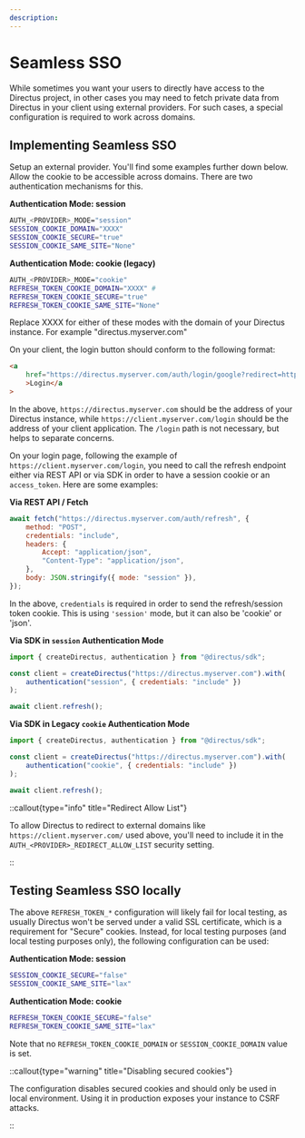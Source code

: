 ```yaml
---
description:
---
```


# Seamless SSO

While sometimes you want your users to directly have access to the Directus project, in other cases you may need to
fetch private data from Directus in your client using external providers. For such cases, a special configuration is
required to work across domains.

## Implementing Seamless SSO

Setup an external provider. You'll find some examples further down below. Allow the cookie to be accessible across domains. There are two authentication mechanisms for this.

**Authentication Mode: session**

```sh
AUTH_<PROVIDER>_MODE="session"
SESSION_COOKIE_DOMAIN="XXXX"
SESSION_COOKIE_SECURE="true"
SESSION_COOKIE_SAME_SITE="None"
```

**Authentication Mode: cookie (legacy)**

```sh
AUTH_<PROVIDER>_MODE="cookie"
REFRESH_TOKEN_COOKIE_DOMAIN="XXXX" #
REFRESH_TOKEN_COOKIE_SECURE="true"
REFRESH_TOKEN_COOKIE_SAME_SITE="None"
```

Replace XXXX for either of these modes with the domain of your Directus instance. For example "directus.myserver.com"

On your client, the login button should conform to the following format:

```html
<a
	href="https://directus.myserver.com/auth/login/google?redirect=https://client.myserver.com/login"
	>Login</a
>
```

In the above, `https://directus.myserver.com` should be the address of your Directus instance, while `https://client.myserver.com/login` should be the address of your client application. The `/login` path is not necessary, but helps to separate concerns.

On your login page, following the example of `https://client.myserver.com/login`, you need to call the refresh
endpoint either via REST API or via SDK in order to have a session cookie or an `access_token`. Here are some
examples:

**Via REST API / Fetch**

```js
await fetch("https://directus.myserver.com/auth/refresh", {
	method: "POST",
	credentials: "include",
	headers: {
		Accept: "application/json",
		"Content-Type": "application/json",
	},
	body: JSON.stringify({ mode: "session" }),
});
```

In the above, `credentials` is required in order to send the refresh/session token cookie. This is using `'session'` mode, but it can also be 'cookie' or 'json'.

**Via SDK in `session` Authentication Mode**

```js
import { createDirectus, authentication } from "@directus/sdk";

const client = createDirectus("https://directus.myserver.com").with(
	authentication("session", { credentials: "include" })
);

await client.refresh();
```

**Via SDK in Legacy `cookie` Authentication Mode**

```js
import { createDirectus, authentication } from "@directus/sdk";

const client = createDirectus("https://directus.myserver.com").with(
	authentication("cookie", { credentials: "include" })
);

await client.refresh();
```

::callout{type="info" title="Redirect Allow List"}

To allow Directus to redirect to external domains like `https://client.myserver.com/` used above, you'll need to include
it in the `AUTH_<PROVIDER>_REDIRECT_ALLOW_LIST` security setting.

::

## Testing Seamless SSO locally

The above `REFRESH_TOKEN_*` configuration will likely fail for local testing, as usually Directus won't be served under
a valid SSL certificate, which is a requirement for "Secure" cookies. Instead, for local testing purposes (and local
testing purposes only), the following configuration can be used:

**Authentication Mode: session**

```sh
SESSION_COOKIE_SECURE="false"
SESSION_COOKIE_SAME_SITE="lax"
```

**Authentication Mode: cookie**

```sh
REFRESH_TOKEN_COOKIE_SECURE="false"
REFRESH_TOKEN_COOKIE_SAME_SITE="lax"
```

Note that no `REFRESH_TOKEN_COOKIE_DOMAIN` or `SESSION_COOKIE_DOMAIN` value is set.

::callout{type="warning" title="Disabling secured cookies"}

The configuration disables secured cookies and should only be used in local environment. Using it in production exposes
your instance to CSRF attacks.

::

